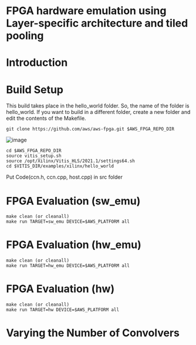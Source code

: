 # FPGA hardware emulation using Layer-specific architecture and tiled pooling

# Introduction

# Build Setup
This build takes place in the hello_world folder.  So, the name of the folder is hello_world.
  If you want to build in a different folder, create a new folder and edit the contents of the Makefile.
```
git clone https://github.com/aws/aws-fpga.git $AWS_FPGA_REPO_DIR
```
![image](https://user-images.githubusercontent.com/75317393/147209223-7721f322-4cbc-4df4-9a30-1d08d6a542f4.png)
```
cd $AWS_FPGA_REPO_DIR
source vitis_setup.sh
source /opt/Xilinx/Vitis_HLS/2021.1/settings64.sh
cd $VITIS_DIR/examples/xilinx/hello_world
```
Put Code(ccn.h, ccn.cpp, host.cpp) in src folder

# FPGA Evaluation (sw_emu)
```
make clean (or cleanall)
make run TARGET=sw_emu DEVICE=$AWS_PLATFORM all
```

# FPGA Evaluation (hw_emu)
```
make clean (or cleanall)
make run TARGET=hw_emu DEVICE=$AWS_PLATFORM all
```

# FPGA Evaluation (hw)
```
make clean (or cleanall)
make run TARGET=hw DEVICE=$AWS_PLATFORM all
```

# Varying the Number of Convolvers
